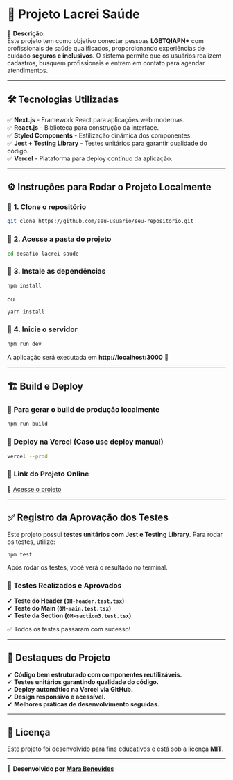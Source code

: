 # 🚀 Projeto Lacrei Saúde

📌 **Descrição:**  
Este projeto tem como objetivo conectar pessoas **LGBTQIAPN+** com profissionais de saúde qualificados, proporcionando experiências de cuidado **seguros e inclusivos**. O sistema permite que os usuários realizem cadastros, busquem profissionais e entrem em contato para agendar atendimentos.

---

## 🛠 **Tecnologias Utilizadas**

✅ **Next.js** - Framework React para aplicações web modernas.  
✅ **React.js** - Biblioteca para construção da interface.  
✅ **Styled Components** - Estilização dinâmica dos componentes.  
✅ **Jest + Testing Library** - Testes unitários para garantir qualidade do código.  
✅ **Vercel** - Plataforma para deploy contínuo da aplicação.

---

## ⚙️ **Instruções para Rodar o Projeto Localmente**

### 🔹 **1. Clone o repositório**

```bash
git clone https://github.com/seu-usuario/seu-repositorio.git
```

### 🔹 **2. Acesse a pasta do projeto**

```bash
cd desafio-lacrei-saude
```

### 🔹 **3. Instale as dependências**

```bash
npm install
```

ou

```bash
yarn install
```

### 🔹 **4. Inicie o servidor**

```bash
npm run dev
```

A aplicação será executada em **http://localhost:3000** 🚀

---

## 🏗 **Build e Deploy**

### 🔹 **Para gerar o build de produção localmente**

```bash
npm run build
```

### 🔹 **Deploy na Vercel (Caso use deploy manual)**

```bash
vercel --prod
```

### 🔹 **Link do Projeto Online**

🔗 [Acesse o projeto](https://seu-projeto.vercel.app/)

---

## ✅ **Registro da Aprovação dos Testes**

Este projeto possui **testes unitários com Jest e Testing Library**. Para rodar os testes, utilize:

```bash
npm test
```

Após rodar os testes, você verá o resultado no terminal.

### 🔹 **Testes Realizados e Aprovados**

✔ **Teste do Header (`0H-header.test.tsx`)**  
✔ **Teste do Main (`0M-main.test.tsx`)**  
✔ **Teste da Section (`0M-section3.test.tsx`)**

✅ Todos os testes passaram com sucesso!

---

## 🎯 **Destaques do Projeto**

✔ **Código bem estruturado com componentes reutilizáveis.**  
✔ **Testes unitários garantindo qualidade do código.**  
✔ **Deploy automático na Vercel via GitHub.**  
✔ **Design responsivo e acessível.**  
✔ **Melhores práticas de desenvolvimento seguidas.**

---

## 📄 **Licença**

Este projeto foi desenvolvido para fins educativos e está sob a licença **MIT**.

---

🚀 **Desenvolvido por [Mara Benevides](https://github.com/marafabiana)**
